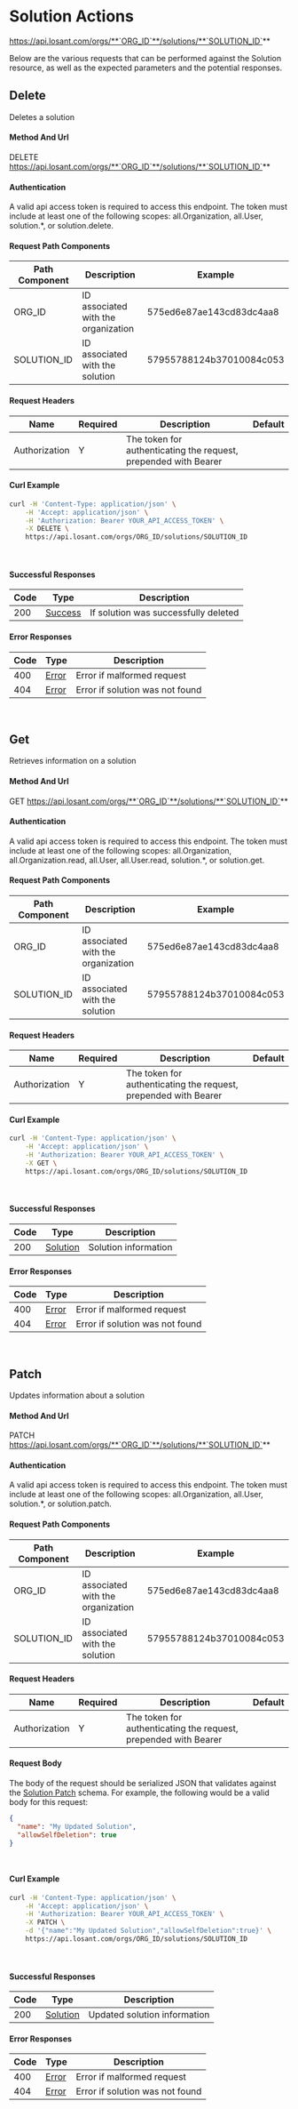 # Solution Actions

https://api.losant.com/orgs/**`ORG_ID`**/solutions/**`SOLUTION_ID`**

Below are the various requests that can be performed against the
Solution resource, as well as the expected
parameters and the potential responses.

## Delete

Deletes a solution

#### Method And Url

DELETE https://api.losant.com/orgs/**`ORG_ID`**/solutions/**`SOLUTION_ID`**

#### Authentication
A valid api access token is required to access this endpoint. The token must
include at least one of the following scopes:
all.Organization, all.User, solution.*, or solution.delete.

#### Request Path Components

| Path Component | Description | Example |
| -------------- | ----------- | ------- |
| ORG_ID | ID associated with the organization | 575ed6e87ae143cd83dc4aa8 |
| SOLUTION_ID | ID associated with the solution | 57955788124b37010084c053 |

#### Request Headers

| Name | Required | Description | Default |
| ---- | -------- | ----------- | ------- |
| Authorization | Y | The token for authenticating the request, prepended with Bearer | |

#### Curl Example

```bash
curl -H 'Content-Type: application/json' \
    -H 'Accept: application/json' \
    -H 'Authorization: Bearer YOUR_API_ACCESS_TOKEN' \
    -X DELETE \
    https://api.losant.com/orgs/ORG_ID/solutions/SOLUTION_ID
```
<br/>

#### Successful Responses

| Code | Type | Description |
| ---- | ---- | ----------- |
| 200 | [Success](schemas.md#success) | If solution was successfully deleted |

#### Error Responses

| Code | Type | Description |
| ---- | ---- | ----------- |
| 400 | [Error](schemas.md#error) | Error if malformed request |
| 404 | [Error](schemas.md#error) | Error if solution was not found |

<br/>

## Get

Retrieves information on a solution

#### Method And Url

GET https://api.losant.com/orgs/**`ORG_ID`**/solutions/**`SOLUTION_ID`**

#### Authentication
A valid api access token is required to access this endpoint. The token must
include at least one of the following scopes:
all.Organization, all.Organization.read, all.User, all.User.read, solution.*, or solution.get.

#### Request Path Components

| Path Component | Description | Example |
| -------------- | ----------- | ------- |
| ORG_ID | ID associated with the organization | 575ed6e87ae143cd83dc4aa8 |
| SOLUTION_ID | ID associated with the solution | 57955788124b37010084c053 |

#### Request Headers

| Name | Required | Description | Default |
| ---- | -------- | ----------- | ------- |
| Authorization | Y | The token for authenticating the request, prepended with Bearer | |

#### Curl Example

```bash
curl -H 'Content-Type: application/json' \
    -H 'Accept: application/json' \
    -H 'Authorization: Bearer YOUR_API_ACCESS_TOKEN' \
    -X GET \
    https://api.losant.com/orgs/ORG_ID/solutions/SOLUTION_ID
```
<br/>

#### Successful Responses

| Code | Type | Description |
| ---- | ---- | ----------- |
| 200 | [Solution](schemas.md#solution) | Solution information |

#### Error Responses

| Code | Type | Description |
| ---- | ---- | ----------- |
| 400 | [Error](schemas.md#error) | Error if malformed request |
| 404 | [Error](schemas.md#error) | Error if solution was not found |

<br/>

## Patch

Updates information about a solution

#### Method And Url

PATCH https://api.losant.com/orgs/**`ORG_ID`**/solutions/**`SOLUTION_ID`**

#### Authentication
A valid api access token is required to access this endpoint. The token must
include at least one of the following scopes:
all.Organization, all.User, solution.*, or solution.patch.

#### Request Path Components

| Path Component | Description | Example |
| -------------- | ----------- | ------- |
| ORG_ID | ID associated with the organization | 575ed6e87ae143cd83dc4aa8 |
| SOLUTION_ID | ID associated with the solution | 57955788124b37010084c053 |

#### Request Headers

| Name | Required | Description | Default |
| ---- | -------- | ----------- | ------- |
| Authorization | Y | The token for authenticating the request, prepended with Bearer | |

#### Request Body

The body of the request should be serialized JSON that validates against
the [Solution Patch](schemas.md#solution-patch) schema.  For example, the following would be a
valid body for this request:

```json
{
  "name": "My Updated Solution",
  "allowSelfDeletion": true
}
```
<small><br/></small>

#### Curl Example

```bash
curl -H 'Content-Type: application/json' \
    -H 'Accept: application/json' \
    -H 'Authorization: Bearer YOUR_API_ACCESS_TOKEN' \
    -X PATCH \
    -d '{"name":"My Updated Solution","allowSelfDeletion":true}' \
    https://api.losant.com/orgs/ORG_ID/solutions/SOLUTION_ID
```
<br/>

#### Successful Responses

| Code | Type | Description |
| ---- | ---- | ----------- |
| 200 | [Solution](schemas.md#solution) | Updated solution information |

#### Error Responses

| Code | Type | Description |
| ---- | ---- | ----------- |
| 400 | [Error](schemas.md#error) | Error if malformed request |
| 404 | [Error](schemas.md#error) | Error if solution was not found |

<br/>

